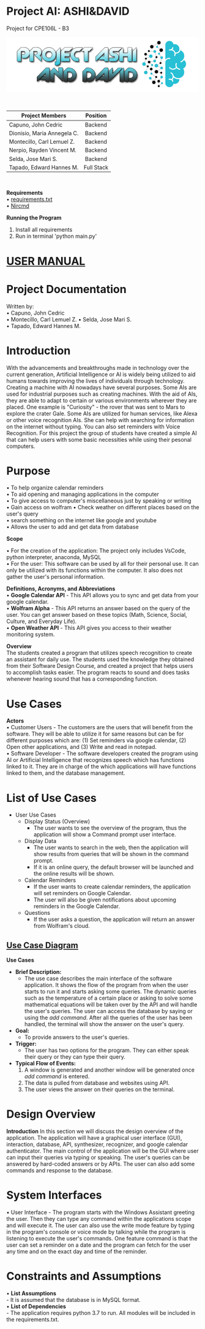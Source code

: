 # Project AI: ASHI&DAVID
Project for CPE106L - B3  
  
<p align="center">
  <img width="max" height="max" src="/Imgs/project_ai.png">
</p>
 
<br />

 | Project Members | Position |
| --- | :---: |
| Capuno, John Cedric | Backend |
| Dionisio, Maria Annegela C. | Backend | 
| Montecillo, Carl Lemuel Z. | Backend |
| Nerpio, Rayden Vincent M. | Backend |
| Selda, Jose Mari S. | Backend |
| Tapado, Edward Hannes M. | Full Stack |
 
<br />

**Requirements**  
• [requirements.txt](requirements.txt)  
• [Nircmd](https://www.nirsoft.net/utils/nircmd.html)  


**Running the Program**  
1. Install all requirements
2. Run in terminal 'python main.py'  

# [USER MANUAL](https://bit.ly/3f8Yuav)

# Project Documentation
Written by:  
• Capuno, John Cedric  
• Montecillo, Carl Lemuel Z.
• Selda, Jose Mari S.  
• Tapado, Edward Hannes M.  

# Introduction
  With the advancements and breakthroughs made in technology over the current generation, Artificial Intelligence or AI is widely being utilized to aid humans towards improving the lives of individuals through technology. Creating a machine with AI nowadays have several purposes. Some AIs are used for industrial purposes such as creating machines. With the aid of AIs, they are able to adapt to certain or various environments wherever they are placed. One example is "Curiosity" - the rover that was sent to Mars to explore the crater Gale. Some AIs are utilized for human services, like Alexa or other voice recognition AIs. She can help with searching for information on the internet without typing. You can also set reminders with Voice Recognition. For this project the group of students have created a simple AI that can help users with some basic necessities while using their pesonal computers.  
  
# Purpose  
• To help organize calendar reminders    
• To aid opening and managing applications in the computer  
• To give access to computer's miscellaneous just by speaking or writing  
• Gain access on wolfram 
• Check weather on different places based on the user's query  
• search something on the internet like google and youtube  
• Allows the user to add and get data from database  

**Scope**
  
  • For the creation of the application: The project only includes VsCode, python interpreter, anaconda, MySQL  
  • For the user: This software can be used by all for their personal use. It can only be utilized with its functions within the computer. It also does not gather the user's personal information.  
  
**Definitions, Acronyms, and Abbreviations**  
• **Google Calendar API** - This API allows you to sync and get data from your google calendar.  
• **Wolfram Alpha**  - This API returns an answer based on the query of the user. You can get answer based on these topics (Math, Science, Social, Culture, and Everyday Life).  
• **Open Weather API** - This API gives you access to their weather monitoring system.  


**Overview**  
  The students created a program that utilizes speech recognition to create an assistant for daily use. The students used the knowledge they obtained from their Software Design Course, and created a project that helps users to accomplish tasks easier. The program reacts to sound and does tasks whenever hearing sound that has a corresponding function.
# Use Cases #  

**Actors**  
    • Customer Users - The customers are the users that will benefit from the software. They will be able to utilize it for same reasons but can be for different purposes which are: (1) Set reminders via google calendar, (2) Open other applications, and (3) Write and read in notepad.   
    • Software Developer -  The software developers created the program using AI or Artificial Intelligence that recognizes speech which has functions linked to it. They are in charge of the which applications will have functions linked to them, and the database management. 
  
# List of Use Cases #  
  - User Use Cases
    - Display Status (Overview)
      - The user wants to see the overview of the program, thus the application will show a Command prompt user interface.
    - Display Data 
      - The user wants to search in the web, then the application will show results from queries that will be shown in the command prompt. 
      - If it is an online query, the default browser will be launched and the online results will be shown.
    - Calendar Reminders
      - If the user wants to create calendar reminders, the application will set reminders on Google Calendar. 
      - The user will also be given notifications about upcoming reminders in the Google Calendar.
    - Questions
      - If the user asks a question, the application will return an answer from Wolfram's cloud.
  
## [Use Case Diagram](https://mymailmapuaedu-my.sharepoint.com/:i:/g/personal/etapado_mymail_mapua_edu_ph/EZFgzrJYj39Fqg-DOBc3icoBbtX4C912Nm1-XUPrqL06bQ?e=m9TvNb)  

**Use Cases**  
  - **Brief Description:**  
      - The use case describes the main interface of the software application. It shows the flow of the program from when the user starts to run it and starts asking some queries. The dynamic queries such as the temperature of a certain place or asking to solve some mathematical equations will be taken over by the API and will handle the user's queries. The user can access the database by saying or using the *add command*. After all the queries of the user has been handled, the terminal will show the answer on the user's query.  
  - **Goal:**  
      - To provide answers to the user's queries.  
  - **Trigger:**  
      - The user has two options for the program. They can either speak their query or they can type their query.
  - **Typical Flow of Events:**  
      1. A window is generated and another window will be generated once *add command* is entered.
      2. The data is pulled from database and websites using API.
      3. The user views the answer on their queries on the terminal.
# Design Overview

**Introduction**
In this section we will discuss the design overview of the application. The application will have a graphical user interface (GUI), interaction, database, API, synthesizer, recognizer, and google calendar authenticator. The main control of the application will be the GUI where user can input their queries via typing or speaking. The user's queries can be answered by hard-coded answers or by APIs. The user can also add some commands and response to the database.  

# System Interfaces #   
• User Interface - The program starts with the Windows Assistant greeting the user. Then they can type any command within the applications scope and will execute it. The user can also use the write mode feature by typing in the program's console or voice mode by talking while the program is listening to execute the user's commands. One feature command is that the user can set a reminder on a date and the program can fetch for the user any time and on the exact day and time of the reminder.  

# Constraints and Assumptions #  
• **List Assumptions**  
    - It is assumed that the database is in MySQL format.  
• **List of Dependencies**  
    - The application requires python 3.7 to run. All modules will be included in the requirements.txt.  

</br>  

